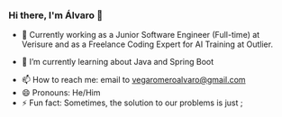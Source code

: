 ### Hi there, I'm Álvaro 👋

- 🔭 Currently working as a Junior Software Engineer (Full-time) at Verisure and as a Freelance Coding Expert for AI Training at Outlier.
<!-- on several personal projects -->
- 🌱 I’m currently learning about Java and Spring Boot
<!-- React-Native, and Django Angular and React -->
- 📫 How to reach me: email to vegaromeroalvaro@gmail.com
- 😄 Pronouns: He/Him
- ⚡ Fun fact: Sometimes, the solution to our problems is just ;

<!-- ![Top Langs](https://github-readme-stats.vercel.app/api/top-langs/?username=alvarovegaromero&layout=compact&theme=dark) -->
<!-- [Anurag's GitHub stats](https://github-readme-stats.vercel.app/api?username=alvarovegaromero&show_icons=true&theme=dark) -->

<!--
**alvarovegaromero/alvarovegaromero** is a ✨ _special_ ✨ repository because its `README.md` (this file) appears on your GitHub profile.

Here are some ideas to get you started:

- 🔭 I’m currently working on ...
- 🌱 I’m currently learning ...
- 👯 I’m looking to collaborate on ...
- 🤔 I’m looking for help with ...
- 💬 Ask me about ...
- 📫 How to reach me: ...
- 😄 Pronouns: ...
- ⚡ Fun fact: ...
-->
